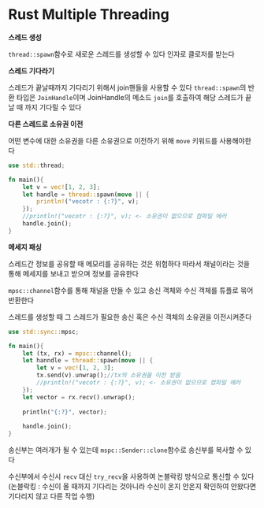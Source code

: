 # Rust Multiple Threading

__스레드 생성__

`thread::spawn`함수로 새로운 스레드를 생성할 수 있다
인자로 클로저를 받는다



__스레드 기다라기__

스레드가 끝날때까지 기다리기 위해서 join핸들을 사용할 수 있다
`thread::spawn`의 반환 타입은 `JoinHandle`이며 JoinHandle의 메소드 `join`를 호출하여 해당 스레드가 끝날 때 까지 기다릴 수 있다



__다른 스레드로 소유권 이전__

어떤 변수에 대한 소유권을 다른 소유권으로 이전하기 위해 `move` 키워드를 사용해야한다

```Rust
use std::thread;

fn main(){
    let v = vec![1, 2, 3];
	let handle = thread::spawn(move || {
        println!("vecotr : {:?}", v);
    });
    //println!("vecotr : {:?}", v); <- 소유권이 없으므로 컴파일 에러
    handle.join();
}
```



__메세지 패싱__

스레드간 정보를 공유할 때 메모리를 공유하는 것은 위험하다 따라서 채널이라는 것을 통해 메세지를 보내고 받으며 정보를 공유한다

`mpsc::channel`함수를 통해 채널을 만들 수 있고 송신 객체와 수신 객체를 튜플로 묶어 반환한다

스레드를 생성할 때 그 스레드가 필요한 송신 혹은 수신 객체의 소유권을 이전시켜준다

```Rust
use std::sync::mpsc;

fn main(){
	let (tx, rx) = mpsc::channel();
    let hanndle = thread::spawn(move || {
        let v = vec![1, 2, 3]; 
        tx.send(v).unwrap();//tx의 소유권을 이전 받음
        //println!("vecotr : {:?}", v); <- 소유권이 없으므로 컴파일 에러
    });
    let vector = rx.recv().unwrap();
	
    println("{:?}", vector);
    
    handle.join();
}
```

송신부는 여러개가 될 수 있는데 `mspc::Sender::clone`함수로 송신부를 복사할 수 있다

수신부에서 수신시 `recv` 대신 `try_recv`을 사용하여  논블락킹 방식으로 통신할 수 있다
(논블락킹 : 수신이 올 때까지 기다리는 것아니라 수신이 온지 안온지 확인하여 안왔다면 기다리지 않고 다른 작업 수행)